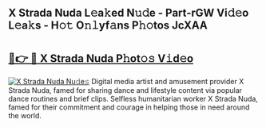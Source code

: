 ## X Strada Nuda L𝚎a𝚔ed N𝚞𝚍e - Part-rGW Vi𝚍𝚎o L𝚎a𝚔s - H𝚘𝚝 O𝚗𝚕yf𝚊ns P𝚑𝚘tos JcXAA

# <h2><a href="http://kfb7nx.oniu.top/?m=X+Strada+Nuda">🔗👉 🔴 X Strada Nuda P𝚑ot𝚘𝚜 V𝚒d𝚎o</a></h2>

[![X Strada Nuda Nu𝚍e𝚜](https://i.imgur.com/0qMVB7G.gif)](http://kfb7nx.oniu.top/?m=X+Strada+Nuda)
Digital media artist and amusement provider X Strada Nuda, famed for sharing dance and lifestyle content via popular dance routines and brief clips. Selfless humanitarian worker X Strada Nuda, famed for their commitment and courage in helping those in need around the world.  
